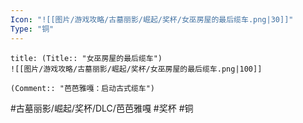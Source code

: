 ```yaml
---
Icon: "![[图片/游戏攻略/古墓丽影/崛起/奖杯/女巫房屋的最后缆车.png|30]]"
Type: "铜"
---
```

```ad-common-bronze-trophy
title: (Title:: "女巫房屋的最后缆车")
![[图片/游戏攻略/古墓丽影/崛起/奖杯/女巫房屋的最后缆车.png|100]]

(Comment:: "芭芭雅嘎：启动古式缆车")
```

#古墓丽影/崛起/奖杯/DLC/芭芭雅嘎 #奖杯 #铜
